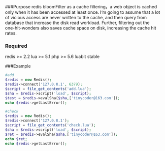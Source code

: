 ###Purpose
redis bloomFilter  as a cache filtering，a web object is cached only when  it has been accessed  at least once. I‘m going to assume that a lot of vicious access  are never written to the cache, and then query from database that increase the disk read workload.  Further, filtering out the one-hit-wonders also saves cache space on disk, increasing the cache hit rates.

### Required
redis >= 2.2
lua  >= 5.1
php >= 5.6
luabit  stable

###Example
```php
#add
$redis = new Redis();
$redis->connect('127.0.0.1', 6379);
$script = file_get_contents('add.lua');
$sha = $redis->script('load', $script);
$test = $redis->evalSha($sha,['tinycoder@163.com']);
echo $redis->getLastError();
```
```php
#check
$redis = new Redis();
$redis->connect('127.0.0.1');
$script = file_get_contents('check.lua');
$sha = $redis->script('load', $script);
$ret = $redis->evalSha($sha,['tinycoder@163.com']);
echo $ret;
echo $redis->getLastError();
```

